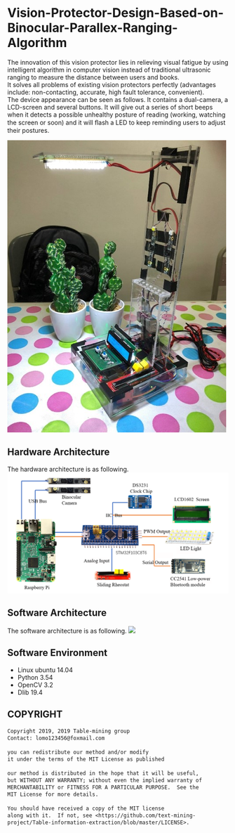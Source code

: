 # Vision-Protector-Design-Based-on-Binocular-Parallex-Ranging-Algorithm

The innovation of this vision protector lies in relieving visual fatigue by using intelligent algorithm in computer vision instead of traditional ultrasonic ranging to measure the distance between users and books.  
It solves all problems of existing vision protectors perfectly (advantages include: non-contacting, accurate, high fault tolerance, convenient).  
The device appearance can be seen as follows. It contains a dual-camera, a LCD-screen and several buttons. It will give out a series of short beeps when it detects a possible unhealthy posture of reading (working, watching the screen or soon) and it will ﬂash a LED to keep reminding users to adjust their postures.  

<img src='Images/Device Appearance.jpg'>
 
Hardware Architecture
----

The hardware architecture is as following.
<img src='Images/Hardware Architecture.png'>

Software Architecture
----

The software architecture is as following.
<img src='Images/Software Architecture.png'>
 
 
Software Environment
----

- Linux ubuntu 14.04 
- Python 3.54 
- OpenCV 3.2 
- Dlib 19.4

COPYRIGHT
-----------------------------------------------------------

    Copyright 2019, 2019 Table-mining group
    Contact: lomo123456@foxmail.com

    you can redistribute our method and/or modify
    it under the terms of the MIT License as published 

    our method is distributed in the hope that it will be useful,
    but WITHOUT ANY WARRANTY; without even the implied warranty of
    MERCHANTABILITY or FITNESS FOR A PARTICULAR PURPOSE.  See the
    MIT License for more details.

    You should have received a copy of the MIT license
    along with it.  If not, see <https://github.com/text-mining-project/Table-information-extraction/blob/master/LICENSE>.



